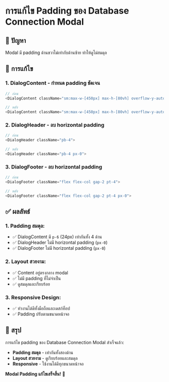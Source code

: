 # การแก้ไข Padding ของ Database Connection Modal

## 🎯 **ปัญหา**

Modal มี padding ด้านขวาไม่เท่ากับด้านซ้าย ทำให้ดูไม่สมดุล

## 🔧 **การแก้ไข**

### 1. **DialogContent - กำหนด padding ชัดเจน**
```typescript
// ก่อน
<DialogContent className="sm:max-w-[450px] max-h-[80vh] overflow-y-auto">

// หลัง
<DialogContent className="sm:max-w-[450px] max-h-[80vh] overflow-y-auto p-6">
```

### 2. **DialogHeader - ลบ horizontal padding**
```typescript
// ก่อน
<DialogHeader className="pb-4">

// หลัง
<DialogHeader className="pb-4 px-0">
```

### 3. **DialogFooter - ลบ horizontal padding**
```typescript
// ก่อน
<DialogFooter className="flex flex-col gap-2 pt-4">

// หลัง
<DialogFooter className="flex flex-col gap-2 pt-4 px-0">
```

## ✅ **ผลลัพธ์**

### 1. **Padding สมดุล**:
- ✅ DialogContent มี `p-6` (24px) เท่ากันทั้ง 4 ด้าน
- ✅ DialogHeader ไม่มี horizontal padding (`px-0`)
- ✅ DialogFooter ไม่มี horizontal padding (`px-0`)

### 2. **Layout สวยงาม**:
- ✅ Content อยู่ตรงกลาง modal
- ✅ ไม่มี padding ที่ไม่จำเป็น
- ✅ ดูสมดุลและเรียบร้อย

### 3. **Responsive Design**:
- ✅ ทำงานได้ดีทั้งมือถือและเดสก์ท็อป
- ✅ Padding ปรับตามขนาดหน้าจอ

## 🎯 **สรุป**

การแก้ไข padding ของ Database Connection Modal สำเร็จแล้ว:
- **Padding สมดุล** - เท่ากันทั้งสองด้าน
- **Layout สวยงาม** - ดูเรียบร้อยและสมดุล
- **Responsive** - ใช้งานได้ดีทุกขนาดหน้าจอ

**Modal Padding แก้ไขเสร็จสิ้น!** 🎉
